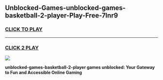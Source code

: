 
## Unblocked-Games-unblocked-games-basketball-2-player-Play-Free-7lnr9
<h3>
<a href="https://premium76.site?title=unblocked-games-basketball-2-player&ref=23A">CLICK TO PLAY</a></h3>
<hr>

<h3>
<a href="https://premium76.site?title=unblocked-games-basketball-2-player&ref=23A">CLICK 2 PLAY</a>
  
</h3>

<a href="https://premium76.site?title=unblocked-games-basketball-2-player&ref=23A"><img src="https://clearcache.store/games.png"></a>


**unblocked-games-basketball-2-player games unblocked: Your Gateway to Fun and Accessible Online Gaming**
